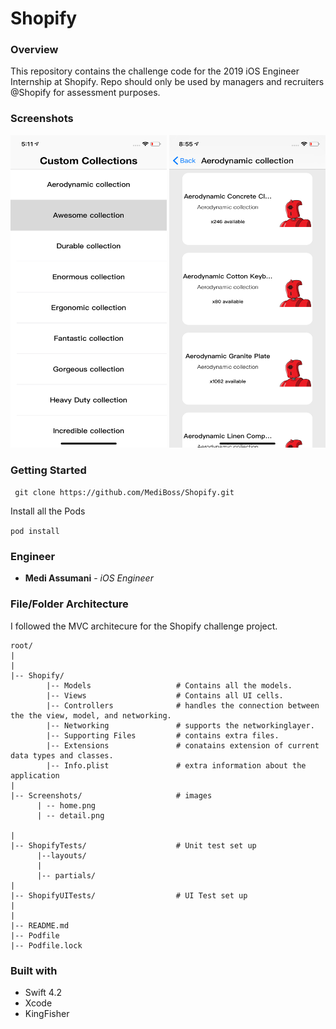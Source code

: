 # Shopify

### Overview 

This repository contains the challenge code for the 2019 iOS Engineer Internship at Shopify. Repo should only be used by managers and recruiters @Shopify for assessment purposes.


### Screenshots

<img src= "Screenshots/home.png" width = 250 height = 500></img>
<img src= "Screenshots/detail.png" width = 250 height = 500></img>

### Getting Started

`` git clone https://github.com/MediBoss/Shopify.git``

Install all the Pods

`` pod install ``

### Engineer
* **Medi Assumani** - *iOS Engineer*

### File/Folder Architecture

I followed the MVC architecure for the Shopify challenge project. 
```
root/
|
|
|-- Shopify/                
        |-- Models                   # Contains all the models.
        |-- Views                    # Contains all UI cells. 
        |-- Controllers              # handles the connection between the the view, model, and networking.
        |-- Networking               # supports the networkinglayer.
        |-- Supporting Files         # contains extra files. 
        |-- Extensions               # conatains extension of current data types and classes.
        |-- Info.plist               # extra information about the application
|
|-- Screenshots/                     # images 
      | -- home.png
      | -- detail.png
      
|
|-- ShopifyTests/                    # Unit test set up
      |--layouts/
      |
      |-- partials/
|
|-- ShopifyUITests/                  # UI Test set up
|
|                   
|-- README.md                          
|-- Podfile
|-- Podfile.lock
```

### Built with

* Swift 4.2
* Xcode
* KingFisher
